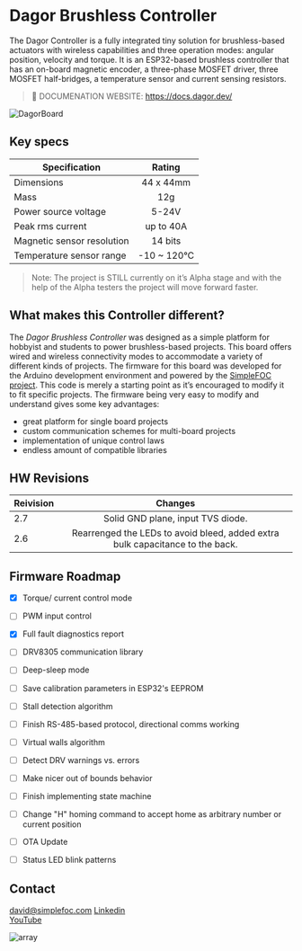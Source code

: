 ﻿# Dagor Brushless Controller

The Dagor Controller is a fully integrated tiny solution for brushless-based actuators with wireless capabilities and three operation modes: angular position, velocity and torque. It is an ESP32-based brushless controller that has an on-board magnetic encoder, a three-phase MOSFET driver, three MOSFET half-bridges, a temperature sensor and current sensing resistors.

> 📢 DOCUMENATION WEBSITE: https://docs.dagor.dev/

![DagorBoard](Images/DagorAlpha.png)

## Key specs
| Specification    | Rating          |
| ------------- |:-------------:|
| Dimensions      | 44 x 44mm |
| Mass    | 12g |
| Power source voltage      | 5-24V |
| Peak rms current   | up to 40A |
| Magnetic sensor resolution | 14 bits |
| Temperature sensor range | -10 ~ 120°C |

> Note: The project is STILL currently on it’s Alpha stage and with the help of the Alpha testers the project will move forward faster.

## What makes this Controller different?
The *Dagor Brushless Controller* was designed as a simple platform for hobbyist and students to power brushless-based projects. This board offers wired and wireless connectivity modes to accommodate a variety of different kinds of projects. The firmware for this board was developed for the Arduino development environment and powered by the [SimpleFOC project](simplefoc.com). This code is merely a starting point as it’s encouraged to modify it to fit specific projects. The firmware being very easy to modify and understand gives some key advantages:

- great platform for single board projects
- custom communication schemes for multi-board projects
- implementation of unique control laws
- endless amount of compatible libraries

## HW Revisions
| Reivision    | Changes          |
| ------------- |:-------------:|
| 2.7 | Solid GND plane, input TVS diode. |
| 2.6 | Rearrenged the LEDs to avoid bleed, added extra bulk capacitance to the back. |

## Firmware Roadmap
- [x] Torque/ current control mode
- [ ] PWM input control
- [x] Full fault diagnostics report
- [ ] DRV8305 communication library
- [ ] Deep-sleep mode
- [ ] Save calibration parameters in ESP32's EEPROM
- [ ] Stall detection algorithm
- [ ] Finish RS-485-based protocol, directional comms working
- [ ] Virtual walls algorithm
- [ ] Detect DRV warnings vs. errors
- [ ] Make nicer out of bounds behavior
- [ ] Finish implementing state machine
- [ ] Change "H" homing command to accept home as arbitrary number or current position
- [ ] OTA Update
- [ ] Status LED blink patterns


## Contact
david@simplefoc.com 
[Linkedin](https://www.linkedin.com/in/david-g-reyes/)  
[YouTube](https://www.youtube.com/channel/UC4gsPZan2T4v5LpJ5J_t7sQ/featured)

![array](Images/4x5array.jpg)
